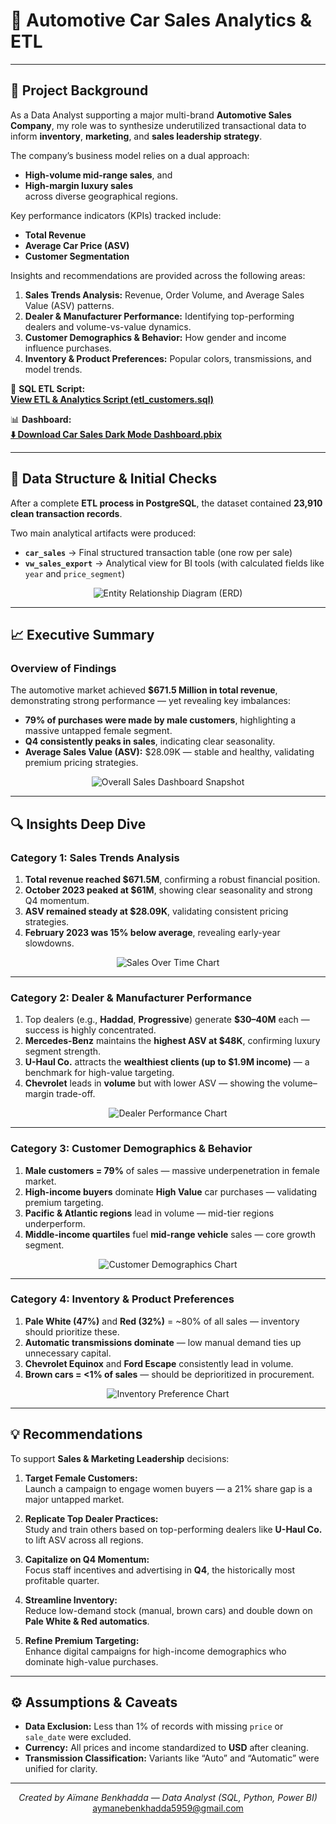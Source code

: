 # 🚗 Automotive Car Sales Analytics & ETL

---

## 📘 Project Background

As a Data Analyst supporting a major multi-brand **Automotive Sales Company**, my role was to synthesize underutilized transactional data to inform **inventory**, **marketing**, and **sales leadership strategy**.  

The company’s business model relies on a dual approach:
- **High-volume mid-range sales**, and  
- **High-margin luxury sales**  
across diverse geographical regions.

Key performance indicators (KPIs) tracked include:
- **Total Revenue**
- **Average Car Price (ASV)**
- **Customer Segmentation**

Insights and recommendations are provided across the following areas:

1. **Sales Trends Analysis:** Revenue, Order Volume, and Average Sales Value (ASV) patterns.  
2. **Dealer & Manufacturer Performance:** Identifying top-performing dealers and volume-vs-value dynamics.  
3. **Customer Demographics & Behavior:** How gender and income influence purchases.  
4. **Inventory & Product Preferences:** Popular colors, transmissions, and model trends.

🔗 **SQL ETL Script:**  
**[View ETL & Analytics Script (etl_customers.sql)](https://github.com/aymaneben595/Automotive-Car-Sales-Analytics-ETL-/blob/b95acd9c102d59b0a3d4ecc820e2744f814c451d/Car%20Sales%20Project/VSCode%2C%20SQL%20%26%20Python/SQL/etl_customers.sql)**

📊 **Dashboard:**  
**[⬇️ Download Car Sales Dark Mode Dashboard.pbix](https://github.com/aymaneben595/Automotive-Car-Sales-Analytics-ETL-/raw/main/Car%20Sales%20Project/Power%20Bi/Car%20Sales%20Dark%20Mode%20Dashboard.pbix)**

---

## 🧩 Data Structure & Initial Checks

After a complete **ETL process in PostgreSQL**, the dataset contained **23,910 clean transaction records**.  

Two main analytical artifacts were produced:
- **`car_sales`** → Final structured transaction table (one row per sale)  
- **`vw_sales_export`** → Analytical view for BI tools (with calculated fields like `year` and `price_segment`)

<p align="center">
  <img src="[Place Entity Relationship Diagram image here]" alt="Entity Relationship Diagram (ERD)">
</p>

---

## 📈 Executive Summary

### Overview of Findings

The automotive market achieved **$671.5 Million in total revenue**, demonstrating strong performance — yet revealing key imbalances:

- **79% of purchases were made by male customers**, highlighting a massive untapped female segment.  
- **Q4 consistently peaks in sales**, indicating clear seasonality.  
- **Average Sales Value (ASV):** $28.09K — stable and healthy, validating premium pricing strategies.

<p align="center">
  <img src="12334.PNG" alt="Overall Sales Dashboard Snapshot">
</p>

---

## 🔍 Insights Deep Dive

### **Category 1: Sales Trends Analysis**

1. **Total revenue reached $671.5M**, confirming a robust financial position.  
2. **October 2023 peaked at $61M**, showing clear seasonality and strong Q4 momentum.  
3. **ASV remained steady at $28.09K**, validating consistent pricing strategies.  
4. **February 2023 was 15% below average**, revealing early-year slowdowns.

<p align="center">
  <img src="[Place Sales Over Time visualization here]" alt="Sales Over Time Chart">
</p>

---

### **Category 2: Dealer & Manufacturer Performance**

1. Top dealers (e.g., **Haddad**, **Progressive**) generate **$30–40M** each — success is highly concentrated.  
2. **Mercedes-Benz** maintains the **highest ASV at $48K**, confirming luxury segment strength.  
3. **U-Haul Co.** attracts the **wealthiest clients (up to $1.9M income)** — a benchmark for high-value targeting.  
4. **Chevrolet** leads in **volume** but with lower ASV — showing the volume–margin trade-off.

<p align="center">
  <img src="[Place Dealer Performance visualization here]" alt="Dealer Performance Chart">
</p>

---

### **Category 3: Customer Demographics & Behavior**

1. **Male customers = 79%** of sales — massive underpenetration in female market.  
2. **High-income buyers** dominate **High Value** car purchases — validating premium targeting.  
3. **Pacific & Atlantic regions** lead in volume — mid-tier regions underperform.  
4. **Middle-income quartiles** fuel **mid-range vehicle** sales — core growth segment.

<p align="center">
  <img src="[Place Customer Demographics visualization here]" alt="Customer Demographics Chart">
</p>

---

### **Category 4: Inventory & Product Preferences**

1. **Pale White (47%)** and **Red (32%)** = ~80% of all sales — inventory should prioritize these.  
2. **Automatic transmissions dominate** — low manual demand ties up unnecessary capital.  
3. **Chevrolet Equinox** and **Ford Escape** consistently lead in volume.  
4. **Brown cars = <1% of sales** — should be deprioritized in procurement.

<p align="center">
  <img src="[Place Inventory Preference visualization here]" alt="Inventory Preference Chart">
</p>

---

## 💡 Recommendations

To support **Sales & Marketing Leadership** decisions:

1. **Target Female Customers:**  
   Launch a campaign to engage women buyers — a 21% share gap is a major untapped market.

2. **Replicate Top Dealer Practices:**  
   Study and train others based on top-performing dealers like **U-Haul Co.** to lift ASV across all regions.

3. **Capitalize on Q4 Momentum:**  
   Focus staff incentives and advertising in **Q4**, the historically most profitable quarter.

4. **Streamline Inventory:**  
   Reduce low-demand stock (manual, brown cars) and double down on **Pale White & Red automatics**.

5. **Refine Premium Targeting:**  
   Enhance digital campaigns for high-income demographics who dominate high-value purchases.

---

## ⚙️ Assumptions & Caveats

- **Data Exclusion:** Less than 1% of records with missing `price` or `sale_date` were excluded.  
- **Currency:** All prices and income standardized to **USD** after cleaning.  
- **Transmission Classification:** Variants like “Auto” and “Automatic” were unified for clarity.  

---

<p align="center">
  <i>Created by Aïmane Benkhadda — Data Analyst (SQL, Python, Power BI)</i>  
  <br>
  <a href="mailto:aymanebenkhadda5959@gmail.com">aymanebenkhadda5959@gmail.com</a>
</p>
